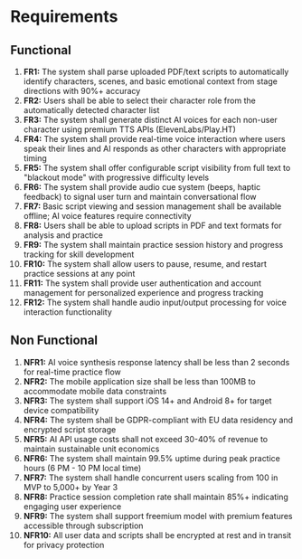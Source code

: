 # Requirements

## Functional
1. **FR1:** The system shall parse uploaded PDF/text scripts to automatically identify characters, scenes, and basic emotional context from stage directions with 90%+ accuracy
2. **FR2:** Users shall be able to select their character role from the automatically detected character list
3. **FR3:** The system shall generate distinct AI voices for each non-user character using premium TTS APIs (ElevenLabs/Play.HT)
4. **FR4:** The system shall provide real-time voice interaction where users speak their lines and AI responds as other characters with appropriate timing
5. **FR5:** The system shall offer configurable script visibility from full text to "blackout mode" with progressive difficulty levels
6. **FR6:** The system shall provide audio cue system (beeps, haptic feedback) to signal user turn and maintain conversational flow
7. **FR7:** Basic script viewing and session management shall be available offline; AI voice features require connectivity
8. **FR8:** Users shall be able to upload scripts in PDF and text formats for analysis and practice
9. **FR9:** The system shall maintain practice session history and progress tracking for skill development
10. **FR10:** The system shall allow users to pause, resume, and restart practice sessions at any point
11. **FR11:** The system shall provide user authentication and account management for personalized experience and progress tracking
12. **FR12:** The system shall handle audio input/output processing for voice interaction functionality

## Non Functional
1. **NFR1:** AI voice synthesis response latency shall be less than 2 seconds for real-time practice flow
2. **NFR2:** The mobile application size shall be less than 100MB to accommodate mobile data constraints
3. **NFR3:** The system shall support iOS 14+ and Android 8+ for target device compatibility
4. **NFR4:** The system shall be GDPR-compliant with EU data residency and encrypted script storage
5. **NFR5:** AI API usage costs shall not exceed 30-40% of revenue to maintain sustainable unit economics
6. **NFR6:** The system shall maintain 99.5% uptime during peak practice hours (6 PM - 10 PM local time)
7. **NFR7:** The system shall handle concurrent users scaling from 100 in MVP to 5,000+ by Year 3
8. **NFR8:** Practice session completion rate shall maintain 85%+ indicating engaging user experience
9. **NFR9:** The system shall support freemium model with premium features accessible through subscription
10. **NFR10:** All user data and scripts shall be encrypted at rest and in transit for privacy protection
